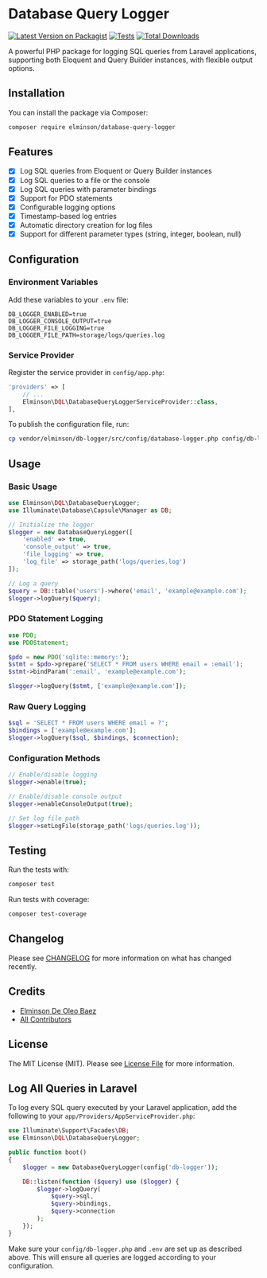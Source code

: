 # Database Query Logger

[![Latest Version on Packagist](https://img.shields.io/packagist/v/elminson/db-logger.svg?style=flat-square)](https://packagist.org/packages/elminson/db-logger)
[![Tests](https://img.shields.io/github/actions/workflow/status/elminson/db-logger/run-tests.yml?branch=main&label=tests&style=flat-square)](https://github.com/elminson/db-logger/actions/workflows/run-tests.yml)
[![Total Downloads](https://img.shields.io/packagist/dt/elminson/db-logger.svg?style=flat-square)](https://packagist.org/packages/elminson/db-logger)

A powerful PHP package for logging SQL queries from Laravel applications, supporting both Eloquent and Query Builder instances, with flexible output options.

## Installation

You can install the package via Composer:

```bash
composer require elminson/database-query-logger
```

## Features

- [x] Log SQL queries from Eloquent or Query Builder instances
- [x] Log SQL queries to a file or the console
- [x] Log SQL queries with parameter bindings
- [x] Support for PDO statements
- [x] Configurable logging options
- [x] Timestamp-based log entries
- [x] Automatic directory creation for log files
- [x] Support for different parameter types (string, integer, boolean, null)

## Configuration

### Environment Variables

Add these variables to your `.env` file:

```env
DB_LOGGER_ENABLED=true
DB_LOGGER_CONSOLE_OUTPUT=true
DB_LOGGER_FILE_LOGGING=true
DB_LOGGER_FILE_PATH=storage/logs/queries.log
```

### Service Provider

Register the service provider in `config/app.php`:

```php
'providers' => [
    // ...
    Elminson\DQL\DatabaseQueryLoggerServiceProvider::class,
],
```

To publish the configuration file, run:

```bash
cp vendor/elminson/db-logger/src/config/database-logger.php config/db-logger.php
```

## Usage

### Basic Usage

```php
use Elminson\DQL\DatabaseQueryLogger;
use Illuminate\Database\Capsule\Manager as DB;

// Initialize the logger
$logger = new DatabaseQueryLogger([
    'enabled' => true,
    'console_output' => true,
    'file_logging' => true,
    'log_file' => storage_path('logs/queries.log')
]);

// Log a query
$query = DB::table('users')->where('email', 'example@example.com');
$logger->logQuery($query);
```

### PDO Statement Logging

```php
use PDO;
use PDOStatement;

$pdo = new PDO('sqlite::memory:');
$stmt = $pdo->prepare('SELECT * FROM users WHERE email = :email');
$stmt->bindParam(':email', 'example@example.com');

$logger->logQuery($stmt, ['example@example.com']);
```

### Raw Query Logging

```php
$sql = 'SELECT * FROM users WHERE email = ?';
$bindings = ['example@example.com'];
$logger->logQuery($sql, $bindings, $connection);
```

### Configuration Methods

```php
// Enable/disable logging
$logger->enable(true);

// Enable/disable console output
$logger->enableConsoleOutput(true);

// Set log file path
$logger->setLogFile(storage_path('logs/queries.log'));
```

## Testing

Run the tests with:

```bash
composer test
```

Run tests with coverage:

```bash
composer test-coverage
```

## Changelog

Please see [CHANGELOG](CHANGELOG.md) for more information on what has changed recently.

## Credits

- [Elminson De Oleo Baez](https://github.com/elminson)
- [All Contributors](../../contributors)

## License

The MIT License (MIT). Please see [License File](LICENSE.md) for more information.

## Log All Queries in Laravel

To log every SQL query executed by your Laravel application, add the following to your `app/Providers/AppServiceProvider.php`:

```php
use Illuminate\Support\Facades\DB;
use Elminson\DQL\DatabaseQueryLogger;

public function boot()
{
    $logger = new DatabaseQueryLogger(config('db-logger'));

    DB::listen(function ($query) use ($logger) {
        $logger->logQuery(
            $query->sql,
            $query->bindings,
            $query->connection
        );
    });
}
```

Make sure your `config/db-logger.php` and `.env` are set up as described above. This will ensure all queries are logged according to your configuration.
